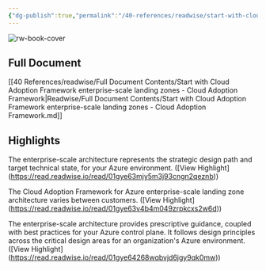 ```yaml
---
{"dg-publish":true,"permalink":"/40-references/readwise/start-with-cloud-adoption-framework-enterprise-scale-landing-zones-cloud-adoption-framework/","tags":["rw/articles"]}
---
```


![rw-book-cover](https://readwise-assets.s3.amazonaws.com/media/uploaded_book_covers/profile_921743/open-graph-image_sDDpvah.png)

## Full Document
[[40 References/readwise/Full Document Contents/Start with Cloud Adoption Framework enterprise-scale landing zones - Cloud Adoption Framework\|Readwise/Full Document Contents/Start with Cloud Adoption Framework enterprise-scale landing zones - Cloud Adoption Framework.md]]

## Highlights
The enterprise-scale architecture represents the strategic design path and target technical state, for your Azure environment. ([View Highlight] (https://read.readwise.io/read/01gye63mjy5m3j93cngn2qeznb))


The Cloud Adoption Framework for Azure enterprise-scale landing zone architecture varies between customers. ([View Highlight] (https://read.readwise.io/read/01gye63v4b4m049zrpkcxs2w6d))


The enterprise-scale architecture provides prescriptive guidance, coupled with best practices for your Azure control plane. It follows design principles across the critical design areas for an organization's Azure environment. ([View Highlight] (https://read.readwise.io/read/01gye64268wqbvjd6jgy9qk0mw))


